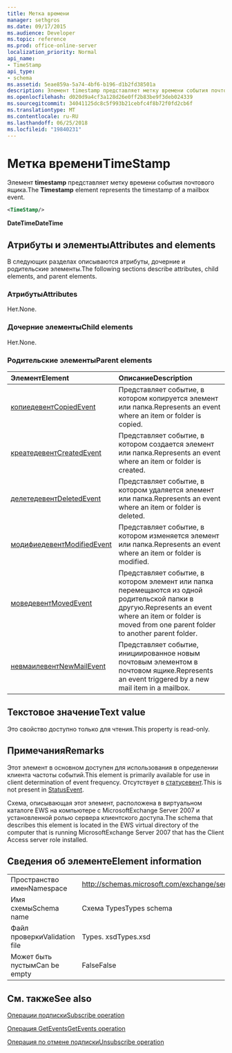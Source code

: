 ```yaml
---
title: Метка времени
manager: sethgros
ms.date: 09/17/2015
ms.audience: Developer
ms.topic: reference
ms.prod: office-online-server
localization_priority: Normal
api_name:
- TimeStamp
api_type:
- schema
ms.assetid: 5eae859a-5a74-4bf6-b196-d1b2fd38501a
description: Элемент timestamp представляет метку времени события почтового ящика.
ms.openlocfilehash: d020d9a4cf3a128d26e0ff2b83be9f3deb024339
ms.sourcegitcommit: 34041125dc8c5f993b21cebfc4f8b72f0fd2cb6f
ms.translationtype: MT
ms.contentlocale: ru-RU
ms.lasthandoff: 06/25/2018
ms.locfileid: "19840231"
---
```

# <a name="timestamp"></a><span data-ttu-id="93984-103">Метка времени</span><span class="sxs-lookup"><span data-stu-id="93984-103">TimeStamp</span></span>

<span data-ttu-id="93984-104">Элемент **timestamp** представляет метку времени события почтового ящика.</span><span class="sxs-lookup"><span data-stu-id="93984-104">The **Timestamp** element represents the timestamp of a mailbox event.</span></span> 
  
```xml
<TimeStamp/>
```

 <span data-ttu-id="93984-105">**DateTime**</span><span class="sxs-lookup"><span data-stu-id="93984-105">**DateTime**</span></span>
## <a name="attributes-and-elements"></a><span data-ttu-id="93984-106">Атрибуты и элементы</span><span class="sxs-lookup"><span data-stu-id="93984-106">Attributes and elements</span></span>

<span data-ttu-id="93984-107">В следующих разделах описываются атрибуты, дочерние и родительские элементы.</span><span class="sxs-lookup"><span data-stu-id="93984-107">The following sections describe attributes, child elements, and parent elements.</span></span>
  
### <a name="attributes"></a><span data-ttu-id="93984-108">Атрибуты</span><span class="sxs-lookup"><span data-stu-id="93984-108">Attributes</span></span>

<span data-ttu-id="93984-109">Нет.</span><span class="sxs-lookup"><span data-stu-id="93984-109">None.</span></span>
  
### <a name="child-elements"></a><span data-ttu-id="93984-110">Дочерние элементы</span><span class="sxs-lookup"><span data-stu-id="93984-110">Child elements</span></span>

<span data-ttu-id="93984-111">Нет.</span><span class="sxs-lookup"><span data-stu-id="93984-111">None.</span></span>
  
### <a name="parent-elements"></a><span data-ttu-id="93984-112">Родительские элементы</span><span class="sxs-lookup"><span data-stu-id="93984-112">Parent elements</span></span>

|<span data-ttu-id="93984-113">**Элемент**</span><span class="sxs-lookup"><span data-stu-id="93984-113">**Element**</span></span>|<span data-ttu-id="93984-114">**Описание**</span><span class="sxs-lookup"><span data-stu-id="93984-114">**Description**</span></span>|
|:-----|:-----|
|[<span data-ttu-id="93984-115">копиедевент</span><span class="sxs-lookup"><span data-stu-id="93984-115">CopiedEvent</span></span>](copiedevent.md) <br/> |<span data-ttu-id="93984-116">Представляет событие, в котором копируется элемент или папка.</span><span class="sxs-lookup"><span data-stu-id="93984-116">Represents an event where an item or folder is copied.</span></span>  <br/> |
|[<span data-ttu-id="93984-117">креатедевент</span><span class="sxs-lookup"><span data-stu-id="93984-117">CreatedEvent</span></span>](createdevent.md) <br/> |<span data-ttu-id="93984-118">Представляет событие, в котором создается элемент или папка.</span><span class="sxs-lookup"><span data-stu-id="93984-118">Represents an event where an item or folder is created.</span></span>  <br/> |
|[<span data-ttu-id="93984-119">делетедевент</span><span class="sxs-lookup"><span data-stu-id="93984-119">DeletedEvent</span></span>](deletedevent.md) <br/> |<span data-ttu-id="93984-120">Представляет событие, в котором удаляется элемент или папка.</span><span class="sxs-lookup"><span data-stu-id="93984-120">Represents an event where an item or folder is deleted.</span></span>  <br/> |
|[<span data-ttu-id="93984-121">модифиедевент</span><span class="sxs-lookup"><span data-stu-id="93984-121">ModifiedEvent</span></span>](modifiedevent.md) <br/> |<span data-ttu-id="93984-122">Представляет событие, в котором изменяется элемент или папка.</span><span class="sxs-lookup"><span data-stu-id="93984-122">Represents an event where an item or folder is modified.</span></span>  <br/> |
|[<span data-ttu-id="93984-123">моведевент</span><span class="sxs-lookup"><span data-stu-id="93984-123">MovedEvent</span></span>](movedevent.md) <br/> |<span data-ttu-id="93984-124">Представляет событие, в котором элемент или папка перемещаются из одной родительской папки в другую.</span><span class="sxs-lookup"><span data-stu-id="93984-124">Represents an event where an item or folder is moved from one parent folder to another parent folder.</span></span>  <br/> |
|[<span data-ttu-id="93984-125">невмаилевент</span><span class="sxs-lookup"><span data-stu-id="93984-125">NewMailEvent</span></span>](newmailevent.md) <br/> |<span data-ttu-id="93984-126">Представляет событие, инициированное новым почтовым элементом в почтовом ящике.</span><span class="sxs-lookup"><span data-stu-id="93984-126">Represents an event triggered by a new mail item in a mailbox.</span></span>  <br/> |
   
## <a name="text-value"></a><span data-ttu-id="93984-127">Текстовое значение</span><span class="sxs-lookup"><span data-stu-id="93984-127">Text value</span></span>

<span data-ttu-id="93984-128">Это свойство доступно только для чтения.</span><span class="sxs-lookup"><span data-stu-id="93984-128">This property is read-only.</span></span>
  
## <a name="remarks"></a><span data-ttu-id="93984-129">Примечания</span><span class="sxs-lookup"><span data-stu-id="93984-129">Remarks</span></span>

<span data-ttu-id="93984-130">Этот элемент в основном доступен для использования в определении клиента частоты событий.</span><span class="sxs-lookup"><span data-stu-id="93984-130">This element is primarily available for use in client determination of event frequency.</span></span> <span data-ttu-id="93984-131">Отсутствует в [статусевент](statusevent.md).</span><span class="sxs-lookup"><span data-stu-id="93984-131">This is not present in [StatusEvent](statusevent.md).</span></span>
  
<span data-ttu-id="93984-132">Схема, описывающая этот элемент, расположена в виртуальном каталоге EWS на компьютере с MicrosoftExchange Server 2007 и установленной ролью сервера клиентского доступа.</span><span class="sxs-lookup"><span data-stu-id="93984-132">The schema that describes this element is located in the EWS virtual directory of the computer that is running MicrosoftExchange Server 2007 that has the Client Access server role installed.</span></span>
  
## <a name="element-information"></a><span data-ttu-id="93984-133">Сведения об элементе</span><span class="sxs-lookup"><span data-stu-id="93984-133">Element information</span></span>

|||
|:-----|:-----|
|<span data-ttu-id="93984-134">Пространство имен</span><span class="sxs-lookup"><span data-stu-id="93984-134">Namespace</span></span>  <br/> |http://schemas.microsoft.com/exchange/services/2006/types  <br/> |
|<span data-ttu-id="93984-135">Имя схемы</span><span class="sxs-lookup"><span data-stu-id="93984-135">Schema name</span></span>  <br/> |<span data-ttu-id="93984-136">Схема Types</span><span class="sxs-lookup"><span data-stu-id="93984-136">Types schema</span></span>  <br/> |
|<span data-ttu-id="93984-137">Файл проверки</span><span class="sxs-lookup"><span data-stu-id="93984-137">Validation file</span></span>  <br/> |<span data-ttu-id="93984-138">Types. xsd</span><span class="sxs-lookup"><span data-stu-id="93984-138">Types.xsd</span></span>  <br/> |
|<span data-ttu-id="93984-139">Может быть пустым</span><span class="sxs-lookup"><span data-stu-id="93984-139">Can be empty</span></span>  <br/> |<span data-ttu-id="93984-140">False</span><span class="sxs-lookup"><span data-stu-id="93984-140">False</span></span>  <br/> |
   
## <a name="see-also"></a><span data-ttu-id="93984-141">См. также</span><span class="sxs-lookup"><span data-stu-id="93984-141">See also</span></span>



[<span data-ttu-id="93984-142">Операции подписки</span><span class="sxs-lookup"><span data-stu-id="93984-142">Subscribe operation</span></span>](subscribe-operation.md)
  
[<span data-ttu-id="93984-143">Операция GetEvents</span><span class="sxs-lookup"><span data-stu-id="93984-143">GetEvents operation</span></span>](getevents-operation.md)
  
[<span data-ttu-id="93984-144">Операция по отмене подписки</span><span class="sxs-lookup"><span data-stu-id="93984-144">Unsubscribe operation</span></span>](unsubscribe-operation.md)

